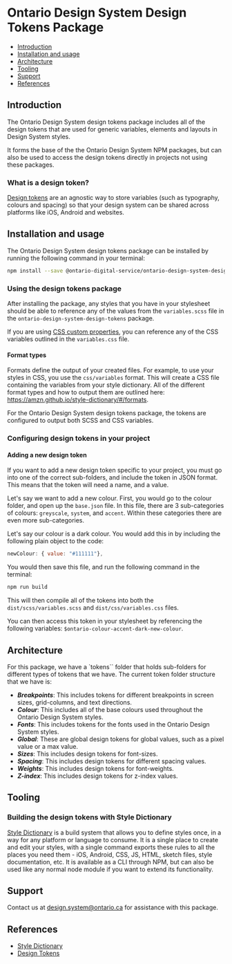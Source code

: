 # Ontario Design System Design Tokens Package

- [Introduction](#introduction)
- [Installation and usage](#installation-and-usage)
- [Architecture](#architecture)
- [Tooling](#tooling)
- [Support](#support)
- [References](#references)

## Introduction

The Ontario Design System design tokens package includes all of the design tokens that are used for generic variables, elements and layouts in Design System styles.

It forms the base of the the Ontario Design System NPM packages, but can also be used to access the design tokens directly in projects not using these packages.

### What is a design token?

[Design tokens](https://css-tricks.com/what-are-design-tokens/) are an agnostic way to store variables (such as typography, colours and spacing) so that your design system can be shared across platforms like iOS, Android and websites.

## Installation and usage

The Ontario Design System design tokens package can be installed by running the following command in your terminal:

```bash
npm install --save @ontario-digital-service/ontario-design-system-design-tokens
```

### Using the design tokens package

After installing the package, any styles that you have in your stylesheet should be able to reference any of the values from the `variables.scss` file in the `ontario-design-system-design-tokens` package.

If you are using [CSS custom properties](https://developer.mozilla.org/en-US/docs/Web/CSS/Using_CSS_custom_properties), you can reference any of the CSS variables outlined in the `variables.css` file.

#### Format types

Formats define the output of your created files. For example, to use your styles in CSS, you use the `css/variables` format. This will create a CSS file containing the variables from your style dictionary. All of the different format types and how to output them are outlined here: https://amzn.github.io/style-dictionary/#/formats.

For the Ontario Design System design tokens package, the tokens are configured to output both SCSS and CSS variables.

### Configuring design tokens in your project

#### Adding a new design token

If you want to add a new design token specific to your project, you must go into one of the correct sub-folders, and include the token in JSON format. This means that the token will need a name, and a value.

Let's say we want to add a new colour. First, you would go to the colour folder, and open up the `base.json` file. In this file, there are 3 sub-categories of colours: `greyscale`, `system`, and `accent`. Within these categories there are even more sub-categories.

Let's say our colour is a dark colour. You would add this in by including the following plain object to the code:

```js
newColour: { value: "#111111"},
```

You would then save this file, and run the following command in the terminal:

```bash
npm run build
```

This will then compile all of the tokens into both the `dist/scss/variables.scss` and `dist/css/variables.css` files.

You can then access this token in your stylesheet by referencing the following variables: `$ontario-colour-accent-dark-new-colour`.

## Architecture

For this package, we have a `tokens`` folder that holds sub-folders for different types of tokens that we have. The current token folder structure that we have is:

- **_Breakpoints_**: This includes tokens for different breakpoints in screen sizes, grid-columns, and text directions.
- **_Colour_**: This includes all of the base colours used throughout the Ontario Design System styles.
- **_Fonts_**: This includes tokens for the fonts used in the Ontario Design System styles.
- **_Global_**: These are global design tokens for global values, such as a pixel value or a max value.
- **_Sizes_**: This includes design tokens for font-sizes.
- **_Spacing_**: This includes design tokens for different spacing values.
- **_Weights_**: This includes design tokens for font-weights.
- **_Z-index_**: This includes design tokens for z-index values.

## Tooling

### Building the design tokens with Style Dictionary

[Style Dictionary](https://amzn.github.io/style-dictionary/) is a build system that allows you to define styles once, in a way for any platform or language to consume. It is a single place to create and edit your styles, with a single command exports these rules to all the places you need them - iOS, Android, CSS, JS, HTML, sketch files, style documentation, etc. It is available as a CLI through NPM, but can also be used like any normal node module if you want to extend its functionality.

## Support

Contact us at [design.system@ontario.ca](mailto:design.system@ontario.ca) for assistance with this package.

## References

- [Style Dictionary](https://amzn.github.io/style-dictionary/)
- [Design Tokens](https://css-tricks.com/what-are-design-tokens/)
